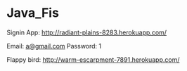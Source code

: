 # Java_Fis

Signin App: http://radiant-plains-8283.herokuapp.com/

Email: a@gmail.com
Password: 1

Flappy bird: http://warm-escarpment-7891.herokuapp.com/
